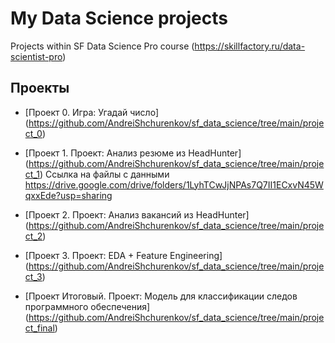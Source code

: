 # My Data Science projects
Projects within SF Data Science Pro course (https://skillfactory.ru/data-scientist-pro)

## Проекты

* [Проект 0. Игра: Угадай число]  (https://github.com/AndreiShchurenkov/sf_data_science/tree/main/project_0)

* [Проект 1. Проект: Анализ резюме из HeadHunter]  (https://github.com/AndreiShchurenkov/sf_data_science/tree/main/project_1) 
Ссылка на файлы с данными https://drive.google.com/drive/folders/1LyhTCwJjNPAs7Q7II1ECxvN45WqxxEde?usp=sharing

* [Проект 2. Проект: Анализ вакансий из HeadHunter]  (https://github.com/AndreiShchurenkov/sf_data_science/tree/main/project_2) 

* [Проект 3. Проект: EDA + Feature Engineering]  (https://github.com/AndreiShchurenkov/sf_data_science/tree/main/project_3) 

* [Проект Итоговый. Проект: Модель для классификации следов программного обеспечения]  (https://github.com/AndreiShchurenkov/sf_data_science/tree/main/project_final) 